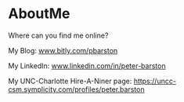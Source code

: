 # AboutMe

Where can you find me online?

My Blog: www.bitly.com/pbarston

My LinkedIn: www.linkedin.com/in/peter-barston

My UNC-Charlotte Hire-A-Niner page: https://uncc-csm.symplicity.com/profiles/peter.barston

